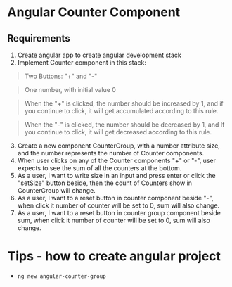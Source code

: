 # Angular Counter Component

## Requirements
1. Create angular app to create angular development stack
2. Implement Counter component in this stack:

> Two Buttons: "+" and "-"

>One number, with initial value 0

>When the "+" is clicked, the number should be increased by 1, and if you continue to click, it will get accumulated according to this rule.

>When the "-" is clicked, the number should be decreased by 1, and If you continue to click, it will get decreased according to this rule.

3. Create a new component CounterGroup, with a number attribute size, and the number represents the number of Counter components.
4. When user clicks on any of the Counter components "+" or "-", user expects to see the sum of all the counters at the bottom.
5. As a user, I want to write size in an input and press enter or click the "setSize" button beside, then the count of Counters show in CounterGroup will change. 
6. As a user, I want to a reset button in counter component beside "-", when click it number of counter will be set to 0, sum will also change.
7. As a user, I want to a reset button in counter group component beside sum, when click it number of counter will be set to 0, sum will also change.

# Tips - how to create angular project
- `ng new angular-counter-group`